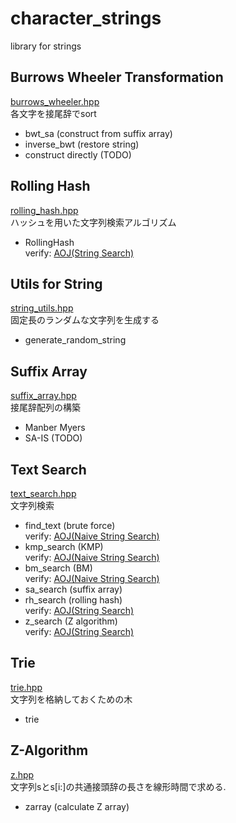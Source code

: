 # character\_strings
library for strings

## Burrows Wheeler Transformation
[burrows\_wheeler.hpp](https://github.com/fumiphys/programming_contest/blob/master/character_strings/burrows_wheeler.hpp)  
各文字を接尾辞でsort
  - bwt\_sa (construct from suffix array)
  - inverse\_bwt (restore string)
  - construct directly (TODO)

## Rolling Hash
[rolling\_hash.hpp](https://github.com/fumiphys/programming_contest/blob/master/character_strings/rolling_hash.hpp)  
ハッシュを用いた文字列検索アルゴリズム
  - RollingHash  
  verify: [AOJ(String Search)](https://onlinejudge.u-aizu.ac.jp/courses/lesson/1/ALDS1/14/ALDS1_14_B)

## Utils for String
[string\_utils.hpp](https://github.com/fumiphys/programming_contest/blob/master/character_strings/string_utils.hpp)  
固定長のランダムな文字列を生成する
  - generate\_random\_string

## Suffix Array
[suffix\_array.hpp](https://github.com/fumiphys/programming_contest/blob/master/character_strings/suffix_array.hpp)  
接尾辞配列の構築
  - Manber Myers
  - SA-IS (TODO)

## Text Search
[text\_search.hpp](https://github.com/fumiphys/programming_contest/blob/master/character_strings/text_search.hpp)  
文字列検索
  - find\_text (brute force)  
  verify: [AOJ(Naive String Search)](https://onlinejudge.u-aizu.ac.jp/courses/lesson/1/ALDS1/14/ALDS1_14_A)
  - kmp\_search (KMP)  
  verify: [AOJ(Naive String Search)](https://onlinejudge.u-aizu.ac.jp/courses/lesson/1/ALDS1/14/ALDS1_14_A)
  - bm\_search (BM)  
  verify: [AOJ(Naive String Search)](https://onlinejudge.u-aizu.ac.jp/courses/lesson/1/ALDS1/14/ALDS1_14_A)
  - sa\_search (suffix array)
  - rh\_search (rolling hash)  
  verify: [AOJ(String Search)](https://onlinejudge.u-aizu.ac.jp/courses/lesson/1/ALDS1/14/ALDS1_14_B)
  - z\_search (Z algorithm)  
  verify: [AOJ(String Search)](https://onlinejudge.u-aizu.ac.jp/courses/lesson/1/ALDS1/14/ALDS1_14_B)

## Trie
[trie.hpp](https://github.com/fumiphys/programming_contest/blob/master/character_strings/trie.hpp)  
文字列を格納しておくための木
  - trie

## Z-Algorithm
[z.hpp](https://github.com/fumiphys/programming_contest/blob/master/character_strings/z.hpp)  
文字列sとs[i:]の共通接頭辞の長さを線形時間で求める.
  - zarray (calculate Z array)
